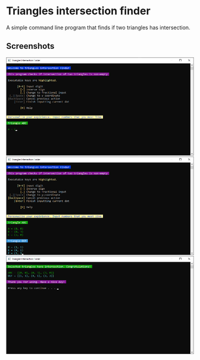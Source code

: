 # Triangles intersection finder

A simple command line program that finds if two triangles has intersection.

## Screenshots

![Screenshot 1](docs/images/Screenshot&#32;1.png)
![Screenshot 2](docs/images/Screenshot&#32;2.png)
![Screenshot 3](docs/images/Screenshot&#32;3.png)

